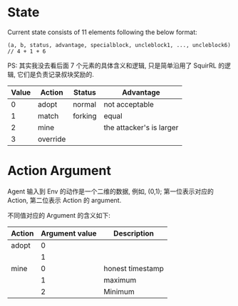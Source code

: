 # State

Current state consists of 11 elements following the below format:

```
(a, b, status, advantage, specialblock, uncleblock1, ..., uncleblock6)
// 4 + 1 + 6
```

PS: 其实我没去看后面 7 个元素的具体含义和逻辑, 只是简单沿用了 SquirRL 的逻辑, 它们是负责记录叔块奖励的.

| Value | Action   | Status  | Advantage                |
| ----- | -------- | ------- | ------------------------ |
| 0     | adopt    | normal  | not acceptable           |
| 1     | match    | forking | equal                    |
| 2     | mine     |         | the attacker's is larger |
| 3     | override |         |                          |

# Action Argument

Agent 输入到 Env 的动作是一个二维的数据, 例如, (0,1); 第一位表示对应的 Action, 第二位表示 Action 的 argument.

不同值对应的 Argument 的含义如下:

| Action | Argument value | Description      |
| ------ | -------------- | ---------------- |
| adopt  | 0              |                  |
|        | 1              |                  |
| mine   | 0              | honest timestamp |
|        | 1              | maximum          |
|        | 2              | Minimum          |
